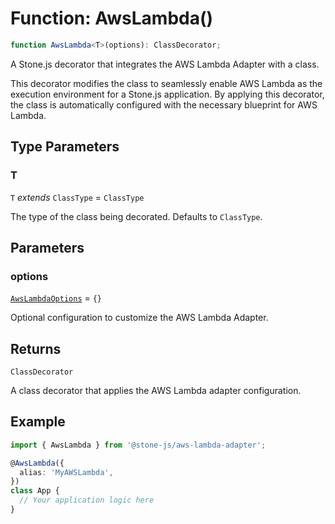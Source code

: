 # Function: AwsLambda()

```ts
function AwsLambda<T>(options): ClassDecorator;
```

A Stone.js decorator that integrates the AWS Lambda Adapter with a class.

This decorator modifies the class to seamlessly enable AWS Lambda as the
execution environment for a Stone.js application. By applying this decorator,
the class is automatically configured with the necessary blueprint for AWS Lambda.

## Type Parameters

### T

`T` *extends* `ClassType` = `ClassType`

The type of the class being decorated. Defaults to `ClassType`.

## Parameters

### options

[`AwsLambdaOptions`](../interfaces/AwsLambdaOptions.md) = `{}`

Optional configuration to customize the AWS Lambda Adapter.

## Returns

`ClassDecorator`

A class decorator that applies the AWS Lambda adapter configuration.

## Example

```typescript
import { AwsLambda } from '@stone-js/aws-lambda-adapter';

@AwsLambda({
  alias: 'MyAWSLambda',
})
class App {
  // Your application logic here
}
```
